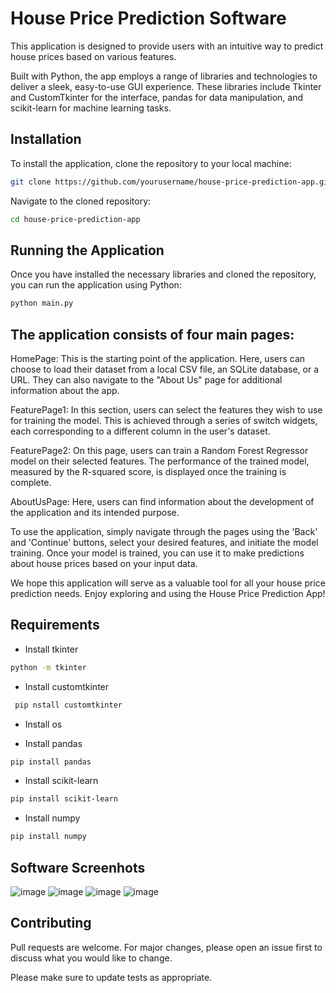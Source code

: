 # House Price Prediction Software
This application is designed to provide users with an intuitive way to predict house prices based on various features.

Built with Python, the app employs a range of libraries and technologies to deliver a sleek, easy-to-use GUI experience. These libraries include Tkinter and CustomTkinter for the interface, pandas for data manipulation, and scikit-learn for machine learning tasks.

## Installation
To install the application, clone the repository to your local machine:
```bash
git clone https://github.com/yourusername/house-price-prediction-app.git
```

Navigate to the cloned repository:
```bash
cd house-price-prediction-app

```
## Running the Application
Once you have installed the necessary libraries and cloned the repository, you can run the application using Python:
```bash
python main.py
```
## The application consists of four main pages:

HomePage: This is the starting point of the application. Here, users can choose to load their dataset from a local CSV file, an SQLite database, or a URL. They can also navigate to the "About Us" page for additional information about the app.

FeaturePage1: In this section, users can select the features they wish to use for training the model. This is achieved through a series of switch widgets, each corresponding to a different column in the user's dataset.

FeaturePage2: On this page, users can train a Random Forest Regressor model on their selected features. The performance of the trained model, measured by the R-squared score, is displayed once the training is complete.

AboutUsPage: Here, users can find information about the development of the application and its intended purpose.

To use the application, simply navigate through the pages using the 'Back' and 'Continue' buttons, select your desired features, and initiate the model training. Once your model is trained, you can use it to make predictions about house prices based on your input data.

We hope this application will serve as a valuable tool for all your house price prediction needs. Enjoy exploring and using the House Price Prediction App!

## Requirements

- Install tkinter
```bash
python -m tkinter
```
- Install customtkinter
 ```bash
  pip nstall customtkinter
```
- Install os
   
- Install pandas
```bash
pip install pandas
```
- Install scikit-learn
```bash
pip install scikit-learn
```
- Install numpy
```bash
pip install numpy
```
## Software Screenhots
![image](https://github.com/HaiyiWong/predict-house-price-app/assets/71823759/8bc50621-f5ee-4cfc-be0b-5264630ac308)
![image](https://github.com/HaiyiWong/predict-house-price-app/assets/71823759/33713e78-1281-460a-8093-82b84c87aeeb)
![image](https://github.com/HaiyiWong/predict-house-price-app/assets/71823759/1ace94a0-a052-45bd-87fe-daa0bd9954c6)
![image](https://github.com/HaiyiWong/predict-house-price-app/assets/71823759/742e835d-72bb-44d5-aa4f-7df8eff13e98)

## Contributing

Pull requests are welcome. For major changes, please open an issue first
to discuss what you would like to change.

Please make sure to update tests as appropriate.


